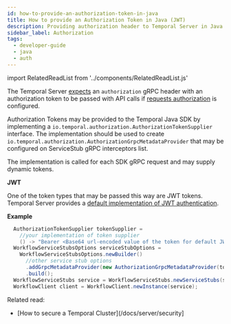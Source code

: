 ```yaml
---
id: how-to-provide-an-authorization-token-in-java
title: How to provide an Authorization Token in Java (JWT)
description: Providing authorization header to Temporal Server in Java SDK including JWT tokens
sidebar_label: Authorization
tags:
  - developer-guide
  - java
  - auth
---
```


import RelatedReadList from '../components/RelatedReadList.js'

The Temporal Server [expects](/docs/server/security/#authinfo) an `authorization` gRPC header with an authorization token to be passed with API calls if [requests authorization](docs/server/security/#authorization) is configured.

Authorization Tokens may be provided to the Temporal Java SDK by implementing a `io.temporal.authorization.AuthorizationTokenSupplier` interface.
The implementation should be used to create `io.temporal.authorization.AuthorizationGrpcMetadataProvider` that may be configured on ServiceStub gRPC interceptors list.

The implementation is called for each SDK gRPC request and may supply dynamic tokens.

**JWT**

One of the token types that may be passed this way are JWT tokens.
Temporal Server provides a [default implementation of JWT authentication](/docs/server/security/#default-jwt-claimmapper).

**Example**

```java
  AuthorizationTokenSupplier tokenSupplier =
    //your implementation of token supplier
    () -> "Bearer <Base64 url-encoded value of the token for default JWT ClaimMapper>";
  WorkflowServiceStubsOptions serviceStubOptions =
    WorkflowServiceStubsOptions.newBuilder()
      //other service stub options
      .addGrpcMetadataProvider(new AuthorizationGrpcMetadataProvider(tokenSupplier))
      .build();
  WorkflowServiceStubs service = WorkflowServiceStubs.newServiceStubs(serviceStubOptions);
  WorkflowClient client = WorkflowClient.newInstance(service);
```

Related read:

- [How to secure a Temporal Cluster](/docs/server/security]
